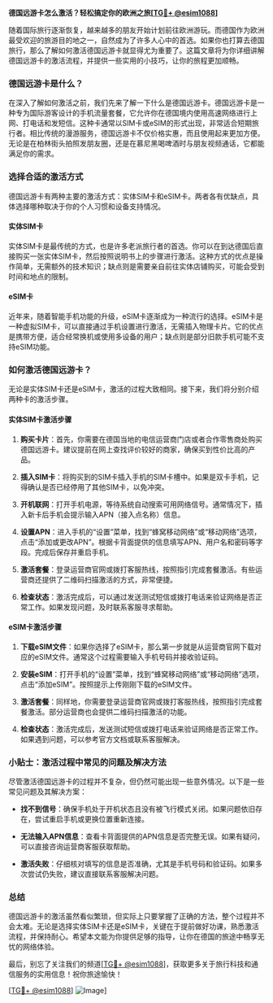 **德国远游卡怎么激活？轻松搞定你的欧洲之旅[[TG💪+ @esim1088](https://t.me/s/esim1088)]**

随着国际旅行逐渐恢复，越来越多的朋友开始计划前往欧洲游玩。而德国作为欧洲最受欢迎的旅游目的地之一，自然成为了许多人心中的首选。如果你也打算去德国旅行，那么了解如何激活德国远游卡就显得尤为重要了。这篇文章将为你详细讲解德国远游卡的激活流程，并提供一些实用的小技巧，让你的旅程更加顺畅。

### 德国远游卡是什么？

在深入了解如何激活之前，我们先来了解一下什么是德国远游卡。德国远游卡是一种专为国际游客设计的手机流量套餐，它允许你在德国境内使用高速网络进行上网、打电话和发短信。这种卡通常以SIM卡或eSIM的形式出现，非常适合短期旅行者。相比传统的漫游服务，德国远游卡不仅价格实惠，而且使用起来更加方便。无论是在柏林街头拍照发朋友圈，还是在慕尼黑喝啤酒时与朋友视频通话，它都能满足你的需求。

### 选择合适的激活方式

德国远游卡有两种主要的激活方式：实体SIM卡和eSIM卡。两者各有优缺点，具体选择哪种取决于你的个人习惯和设备支持情况。

#### 实体SIM卡
实体SIM卡是最传统的方式，也是许多老派旅行者的首选。你可以在到达德国后直接购买一张实体SIM卡，然后按照说明书上的步骤进行激活。这种方式的优点是操作简单，无需额外的技术知识；缺点则是需要亲自前往实体店铺购买，可能会受到时间和地点的限制。

#### eSIM卡
近年来，随着智能手机功能的升级，eSIM卡逐渐成为一种流行的选择。eSIM卡是一种虚拟SIM卡，可以直接通过手机设置进行激活，无需插入物理卡片。它的优点是携带方便，适合经常换机或使用多设备的用户；缺点则是部分旧款手机可能不支持eSIM功能。

### 如何激活德国远游卡？

无论是实体SIM卡还是eSIM卡，激活的过程大致相同。接下来，我们将分别介绍两种卡的激活步骤。

#### 实体SIM卡激活步骤

1. **购买卡片**：首先，你需要在德国当地的电信运营商门店或者合作零售商处购买德国远游卡。建议提前在网上查找评价较好的商家，确保买到性价比高的产品。

2. **插入SIM卡**：将购买到的SIM卡插入手机的SIM卡槽中。如果是双卡手机，记得确认是否已经停用了其他SIM卡，以免冲突。

3. **开机联网**：打开手机电源，等待系统自动搜索可用网络信号。通常情况下，插入新卡后手机会提示输入APN（接入点名称）信息。

4. **设置APN**：进入手机的“设置”菜单，找到“蜂窝移动网络”或“移动网络”选项，点击“添加或更改APN”。根据卡背面提供的信息填写APN、用户名和密码等字段。完成后保存并重启手机。

5. **激活套餐**：登录运营商官网或拨打客服热线，按照指引完成套餐激活。有些运营商还提供了二维码扫描激活的方式，非常便捷。

6. **检查状态**：激活完成后，可以通过发送测试短信或拨打电话来验证网络是否正常工作。如果发现问题，及时联系客服寻求帮助。

#### eSIM卡激活步骤

1. **下载eSIM文件**：如果你选择了eSIM卡，那么第一步就是从运营商官网下载对应的eSIM文件。通常这个过程需要输入手机号码并接收验证码。

2. **安装eSIM**：打开手机的“设置”菜单，找到“蜂窝移动网络”或“移动网络”选项，点击“添加eSIM”。按照提示上传刚刚下载的eSIM文件。

3. **激活套餐**：同样地，你需要登录运营商官网或拨打客服热线，按照指引完成套餐激活。部分运营商也会提供二维码扫描激活的功能。

4. **检查状态**：激活完成后，发送测试短信或拨打电话来验证网络是否正常工作。如果遇到问题，可以参考官方文档或联系客服解决。

### 小贴士：激活过程中常见的问题及解决方法

尽管激活德国远游卡的过程并不复杂，但仍然可能出现一些意外情况。以下是一些常见问题及其解决方案：

- **找不到信号**：确保手机处于开机状态且没有被飞行模式关闭。如果问题依旧存在，尝试重启手机或更换位置重新连接。

- **无法输入APN信息**：查看卡背面提供的APN信息是否完整无误。如果有疑问，可以直接咨询运营商客服获取帮助。

- **激活失败**：仔细核对填写的信息是否准确，尤其是手机号码和验证码。如果多次尝试仍失败，建议直接联系客服解决问题。

### 总结

德国远游卡的激活虽然看似繁琐，但实际上只要掌握了正确的方法，整个过程并不会太难。无论是选择实体SIM卡还是eSIM卡，关键在于提前做好功课，熟悉激活流程，并保持耐心。希望本文能为你提供足够的指导，让你在德国的旅途中畅享无忧的网络体验。

最后，别忘了关注我们的频道[[TG💪+ @esim1088](https://t.me/s/esim1088)]，获取更多关于旅行科技和通信服务的实用信息！祝你旅途愉快！

[[TG💪+ @esim1088](https://t.me/s/esim1088)] ![Image](https://i.postimg.cc/4NQfJmqS/Snipaste-2025-05-13-00-14-12.png)]
